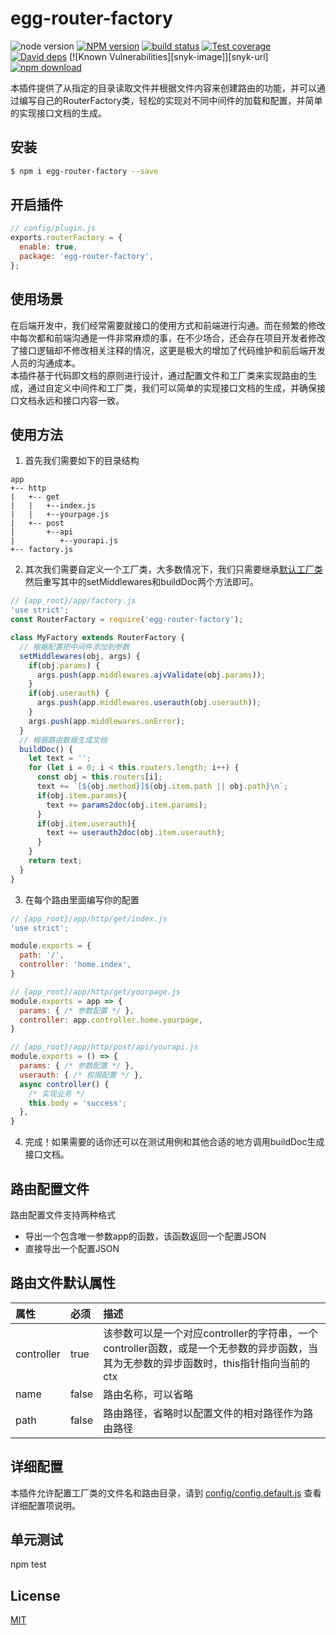# egg-router-factory

![node version][node-image]
[![NPM version][npm-image]][npm-url]
[![build status][travis-image]][travis-url]
[![Test coverage][codecov-image]][codecov-url]
[![David deps][david-image]][david-url]
[![Known Vulnerabilities][snyk-image]][snyk-url]
[![npm download][download-image]][download-url]

[node-image]: https://img.shields.io/badge/node-%3E%3D8-blue.svg
[npm-image]: https://img.shields.io/npm/v/egg-router-factory.svg?style=flat-square
[npm-url]: https://npmjs.org/package/egg-router-factory
[travis-image]: https://img.shields.io/travis/eggjs/egg-router-factory.svg?style=flat-square
[travis-url]: https://travis-ci.org/eggjs/egg-router-factory
[codecov-image]: https://img.shields.io/codecov/c/github/eggjs/egg-router-factory.svg?style=flat-square
[codecov-url]: https://codecov.io/github/eggjs/egg-router-factory?branch=master
[david-image]: https://img.shields.io/david/eggjs/egg-router-factory.svg?style=flat-square
[david-url]: https://david-dm.org/eggjs/egg-router-factory
[download-image]: https://img.shields.io/npm/dm/egg-router-factory.svg?style=flat-square
[download-url]: https://npmjs.org/package/egg-router-factory

本插件提供了从指定的目录读取文件并根据文件内容来创建路由的功能，并可以通过编写自己的RouterFactory类，轻松的实现对不同中间件的加载和配置，并简单的实现接口文档的生成。

## 安装

```bash
$ npm i egg-router-factory --save
```

## 开启插件

```js
// config/plugin.js
exports.routerFactory = {
  enable: true,
  package: 'egg-router-factory',
};
```

## 使用场景

在后端开发中，我们经常需要就接口的使用方式和前端进行沟通。而在频繁的修改中每次都和前端沟通是一件非常麻烦的事，在不少场合，还会存在项目开发者修改了接口逻辑却不修改相关注释的情况，这更是极大的增加了代码维护和前后端开发人员的沟通成本。<br />
本插件基于代码即文档的原则进行设计，通过配置文件和工厂类来实现路由的生成，通过自定义中间件和工厂类，我们可以简单的实现接口文档的生成，并确保接口文档永远和接口内容一致。

## 使用方法
1. 首先我们需要如下的目录结构
```
app
+-- http
|   +-- get
|   |   +--index.js
|   |   +--yourpage.js
|   +-- post
|       +--api
|          +--yourapi.js
+-- factory.js
```
2. 其次我们需要自定义一个工厂类，大多数情况下，我们只需要继承[默认工厂类](./app/factory.js)然后重写其中的setMiddlewares和buildDoc两个方法即可。
```js
// {app_root}/app/factory.js
'use strict';
const RouterFactory = require('egg-router-factory');

class MyFactory extends RouterFactory {
  // 根据配置把中间件添加到参数
  setMiddlewares(obj, args) {
    if(obj.params) {
      args.push(app.middlewares.ajvValidate(obj.params));
    }
    if(obj.userauth) {
      args.push(app.middlewares.userauth(obj.userauth));
    }
    args.push(app.middlewares.onError);
  }
  // 根据路由数据生成文档
  buildDoc() {
    let text = '';
    for (let i = 0; i < this.routers.length; i++) {
      const obj = this.routers[i];
      text += `[${obj.method}]${obj.item.path || obj.path}\n`;
      if(obj.item.params){
        text += params2doc(obj.item.params);
      }
      if(obj.item.userauth){
        text += userauth2doc(obj.item.userauth);
      }
    }
    return text;
  }
}
```
3. 在每个路由里面编写你的配置
```js
// {app_root}/app/http/get/index.js
'use strict';

module.exports = {
  path: '/',
  controller: 'home.index',
}
```
```js
// {app_root}/app/http/get/yourpage.js
module.exports = app => {
  params: { /* 参数配置 */ },
  controller: app.controller.home.yourpage,
}
```
```js
// {app_root}/app/http/post/api/yourapi.js
module.exports = () => {
  params: { /* 参数配置 */ },
  userauth: { /* 权限配置 */ },
  async controller() {
    /* 实现业务 */
    this.body = 'success';
  },
}
```
4. 完成！如果需要的话你还可以在测试用例和其他合适的地方调用buildDoc生成接口文档。
## 路由配置文件
路由配置文件支持两种格式
* 导出一个包含唯一参数app的函数，该函数返回一个配置JSON
* 直接导出一个配置JSON
## 路由文件默认属性
| 属性 | 必须 | 描述 |
|:----|:-----|:-----|
| controller | true | 该参数可以是一个对应controller的字符串，一个controller函数，或是一个无参数的异步函数，当其为无参数的异步函数时，this指针指向当前的ctx |
| name | false | 路由名称，可以省略 |
| path | false | 路由路径，省略时以配置文件的相对路径作为路由路径 |
## 详细配置
本插件允许配置工厂类的文件名和路由目录，请到 [config/config.default.js](config/config.default.js) 查看详细配置项说明。

## 单元测试

npm test

## License

[MIT](LICENSE)
